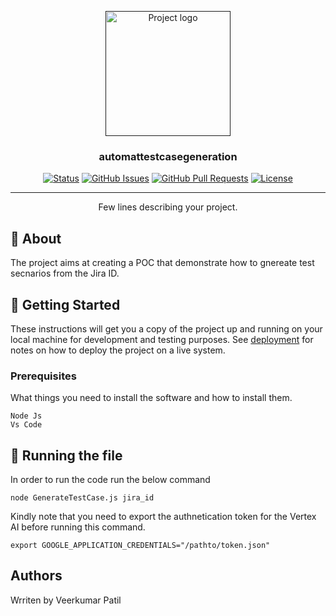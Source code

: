 <p align="center">
  <a href="" rel="noopener">
 <img width=200px height=200px src="https://i.imgur.com/6wj0hh6.jpg" alt="Project logo"></a>
</p>

<h3 align="center">automattestcasegeneration</h3>

<div align="center">

[![Status](https://img.shields.io/badge/status-active-success.svg)]()
[![GitHub Issues](https://img.shields.io/github/issues/kylelobo/The-Documentation-Compendium.svg)](https://github.com/kylelobo/The-Documentation-Compendium/issues)
[![GitHub Pull Requests](https://img.shields.io/github/issues-pr/kylelobo/The-Documentation-Compendium.svg)](https://github.com/kylelobo/The-Documentation-Compendium/pulls)
[![License](https://img.shields.io/badge/license-MIT-blue.svg)](/LICENSE)

</div>

---

<p align="center"> Few lines describing your project.
    <br> 
</p>


## 🧐 About <a name = "about"></a>

The project aims at creating a POC that demonstrate how to gnereate test secnarios from the Jira ID.

## 🏁 Getting Started <a name = "getting_started"></a>

These instructions will get you a copy of the project up and running on your local machine for development and testing purposes. See [deployment](#deployment) for notes on how to deploy the project on a live system.

### Prerequisites

What things you need to install the software and how to install them.

```
Node Js
Vs Code
```


## 🔧 Running the file <a name = "file"></a>

In order to run the code run the below command




```
node GenerateTestCase.js jira_id
```
Kindly note that you need to export the authnetication token for the Vertex AI before running this command. 
```
export GOOGLE_APPLICATION_CREDENTIALS="/pathto/token.json"
```


## Authors 

Wrriten by Veerkumar Patil 